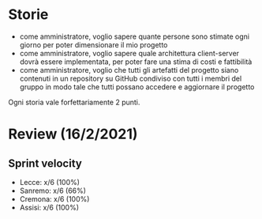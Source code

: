 # Storie

- come amministratore, voglio sapere quante persone sono stimate ogni giorno per poter dimensionare il mio progetto
- come amministratore, voglio sapere quale architettura client-server dovrà essere implementata, per poter fare una stima di costi e fattibilità
- come amministratore, voglio che tutti gli artefatti del progetto siano contenuti in un repository su GitHub condiviso con tutti i membri del gruppo in modo tale che tutti possano accedere e aggiornare il progetto

Ogni storia vale forfettariamente 2 punti.

# Review (16/2/2021)

## Sprint velocity
- Lecce: x/6 (100%)
- Sanremo: x/6 (66%)
- Cremona: x/6 (100%)
- Assisi: x/6 (100%)
